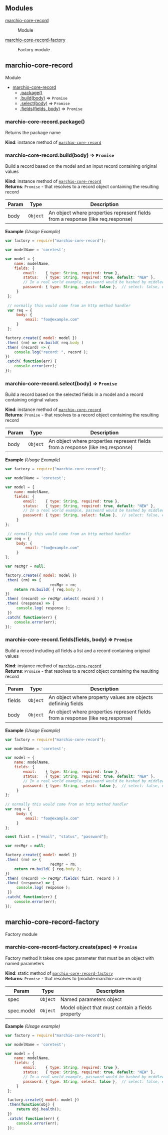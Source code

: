## Modules

<dl>
<dt><a href="#module_marchio-core-record">marchio-core-record</a></dt>
<dd><p>Module</p>
</dd>
<dt><a href="#module_marchio-core-record-factory">marchio-core-record-factory</a></dt>
<dd><p>Factory module</p>
</dd>
</dl>

<a name="module_marchio-core-record"></a>

## marchio-core-record
Module


* [marchio-core-record](#module_marchio-core-record)
    * [.package()](#module_marchio-core-record+package)
    * [.build(body)](#module_marchio-core-record+build) ⇒ <code>Promise</code>
    * [.select(body)](#module_marchio-core-record+select) ⇒ <code>Promise</code>
    * [.fields(fields, body)](#module_marchio-core-record+fields) ⇒ <code>Promise</code>

<a name="module_marchio-core-record+package"></a>

### marchio-core-record.package()
Returns the package name

**Kind**: instance method of <code>[marchio-core-record](#module_marchio-core-record)</code>  
<a name="module_marchio-core-record+build"></a>

### marchio-core-record.build(body) ⇒ <code>Promise</code>
Build a record based on the model and an input record containing original values

**Kind**: instance method of <code>[marchio-core-record](#module_marchio-core-record)</code>  
**Returns**: <code>Promise</code> - that resolves to a record object containing the resulting record  

| Param | Type | Description |
| --- | --- | --- |
| body | <code>Object</code> | An object where properties represent fields from a response (like req.response) |

**Example** *(Usage Example)*  
```js
var factory = require("marchio-core-record");

var modelName = 'coretest';

var model = {
    name: modelName,
    fields: {
        email:    { type: String, required: true },
        status:   { type: String, required: true, default: "NEW" },
        // In a real world example, password would be hashed by middleware before being saved
        password: { type: String, select: false },  // select: false, exclude from query results
     }
 };
 
 // normally this would come from an http method handler
 var req = {
     body: {
         email: "foo@example.com"
     }
 };

factory.create({ model: model })
.then( (rm) => rm.build( req.body )
.then( (record) => {
    console.log("record: ", record );
})
.catch( function(err) { 
    console.error(err); 
});
```
<a name="module_marchio-core-record+select"></a>

### marchio-core-record.select(body) ⇒ <code>Promise</code>
Build a record based on the selected fields in a model and a record containing original values

**Kind**: instance method of <code>[marchio-core-record](#module_marchio-core-record)</code>  
**Returns**: <code>Promise</code> - that resolves to a record object containing the resulting record  

| Param | Type | Description |
| --- | --- | --- |
| body | <code>Object</code> | An object where properties represent fields from a response (like req.response) |

**Example** *(Usage Example)*  
```js
var factory = require("marchio-core-record");

var modelName = 'coretest';

var model = {
    name: modelName,
    fields: {
        email:    { type: String, required: true },
        status:   { type: String, required: true, default: "NEW" },
        // In a real world example, password would be hashed by middleware before being saved
        password: { type: String, select: false },  // select: false, exclude from query results
     }
};
 
 // normally this would come from an http method handler
var req = {
     body: {
         email: "foo@example.com"
     }
};

var recMgr = null; 

factory.create({ model: model })
.then( (rm) => {
                    recMgr = rm;
    return rm.build( { req.body );
})
.then( (record) => recMgr.select( record ) )
.then( (response) => {
     console.log( response );
 })
.catch( function(err) { 
    console.error(err); 
});
```
<a name="module_marchio-core-record+fields"></a>

### marchio-core-record.fields(fields, body) ⇒ <code>Promise</code>
Build a record including all fields a list and a record containing original values

**Kind**: instance method of <code>[marchio-core-record](#module_marchio-core-record)</code>  
**Returns**: <code>Promise</code> - that resolves to a record object containing the resulting record  

| Param | Type | Description |
| --- | --- | --- |
| fields | <code>Object</code> | An object where property values are objects defininig fields |
| body | <code>Object</code> | An object where properties represent fields from a response (like req.response) |

**Example** *(Usage Example)*  
```js
var factory = require("marchio-core-record");

var modelName = 'coretest';

var model = {
    name: modelName,
    fields: {
        email:    { type: String, required: true },
        status:   { type: String, required: true, default: "NEW" },
        // In a real world example, password would be hashed by middleware before being saved
        password: { type: String, select: false },  // select: false, exclude from query results
     }
};
 
// normally this would come from an http method handler
var req = {
     body: {
         email: "foo@example.com"
     }
};

const fList = ["email", "status", "password"];

var recMgr = null; 

factory.create({ model: model })
.then( (rm) => {
                    recMgr = rm;
    return rm.build( { req.body );
})
.then( (record) => recMgr.fields( fList, record ) )
.then( (response) => {
     console.log( response );
 })
.catch( function(err) { 
    console.error(err); 
});
```
<a name="module_marchio-core-record-factory"></a>

## marchio-core-record-factory
Factory module

<a name="module_marchio-core-record-factory.create"></a>

### marchio-core-record-factory.create(spec) ⇒ <code>Promise</code>
Factory method 
It takes one spec parameter that must be an object with named parameters

**Kind**: static method of <code>[marchio-core-record-factory](#module_marchio-core-record-factory)</code>  
**Returns**: <code>Promise</code> - that resolves to {module:marchio-core-record}  

| Param | Type | Description |
| --- | --- | --- |
| spec | <code>Object</code> | Named parameters object |
| spec.model | <code>Object</code> | Model object that must contain a fields property |

**Example** *(Usage example)*  
```js
var factory = require("marchio-core-record");

var modelName = 'coretest';

var model = {
    name: modelName,
    fields: {
        email:    { type: String, required: true },
        status:   { type: String, required: true, default: "NEW" },
        // In a real world example, password would be hashed by middleware before being saved
        password: { type: String, select: false },  // select: false, exclude from query results
     }
 };

 factory.create({ model: model })
 .then(function(obj) {
     return obj.health();
 })
 .catch( function(err) { 
     console.error(err); 
 });
```
